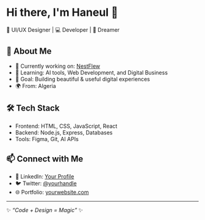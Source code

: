 # Hi there, I'm Haneul 👋  

🎨 UI/UX Designer | 💻 Developer | 🚀 Dreamer  

## 🌟 About Me  
- 🔭 Currently working on: [NestFlew](https://github.com/yourproject)  
- 🌱 Learning: AI tools, Web Development, and Digital Business  
- 🎯 Goal: Building beautiful & useful digital experiences  
- 🌍 From: Algeria  

## 🛠 Tech Stack  
- Frontend: HTML, CSS, JavaScript, React  
- Backend: Node.js, Express, Databases  
- Tools: Figma, Git, AI APIs  

## 📫 Connect with Me  
- 💼 LinkedIn: [Your Profile](https://linkedin.com/in/username)  
- 🐦 Twitter: [@yourhandle](https://twitter.com/username)  
- 🌐 Portfolio: [yourwebsite.com](https://yourwebsite.com)  

---
✨ *“Code + Design = Magic”* ✨

<!--
**HaneulX/HaneulX** is a ✨ _special_ ✨ repository because its `README.md` (this file) appears on your GitHub profile.

Here are some ideas to get you started:

- 🔭 I’m currently working on ...
- 🌱 I’m currently learning ...
- 👯 I’m looking to collaborate on ...
- 🤔 I’m looking for help with ...
- 💬 Ask me about ...
- 📫 How to reach me: ...
- 😄 Pronouns: ...
- ⚡ Fun fact: ...
-->
